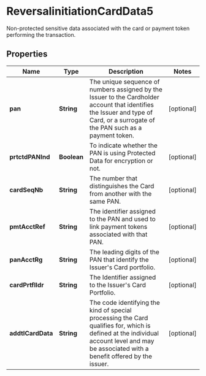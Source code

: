 

# ReversalinitiationCardData5

Non-protected sensitive data associated with the card or payment token performing the transaction.

## Properties

| Name | Type | Description | Notes |
|------------ | ------------- | ------------- | -------------|
|**pan** | **String** | The unique sequence of numbers assigned by the Issuer to the Cardholder account that identifies the Issuer and type of Card, or a surrogate of the PAN such as a payment token. |  [optional] |
|**prtctdPANInd** | **Boolean** | To indicate whether the PAN is using Protected Data for encryption or not. |  [optional] |
|**cardSeqNb** | **String** | The number that distinguishes the Card from another with the same PAN. |  [optional] |
|**pmtAcctRef** | **String** | The identifier assigned to the PAN and used to link payment tokens associated with that PAN. |  [optional] |
|**panAcctRg** | **String** | The leading digits of the PAN that identify the Issuer&#39;s Card portfolio. |  [optional] |
|**cardPrtflIdr** | **String** | The Identifier assigned to the Issuer&#39;s Card Portfolio. |  [optional] |
|**addtlCardData** | **String** | The code identifying the kind of special processing the Card qualifies for, which is defined at the individual account level and may be associated with a benefit offered by the issuer. |  [optional] |




